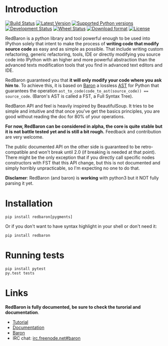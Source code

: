 Introduction
============

[![Build Status](https://travis-ci.org/Psycojoker/redbaron.svg?branch=master)](https://travis-ci.org/Psycojoker/redbaron) [![Latest Version](https://pypip.in/version/redbaron/badge.svg)](https://pypi.python.org/pypi/redbaron/) [![Supported Python versions](https://pypip.in/py_versions/redbaron/badge.svg)](https://pypi.python.org/pypi/redbaron/) [![Development Status](https://pypip.in/status/redbaron/badge.svg)](https://pypi.python.org/pypi/redbaron/) [![Wheel Status](https://pypip.in/wheel/redbaron/badge.svg)](https://pypi.python.org/pypi/redbaron/) [![Download format](https://pypip.in/format/redbaron/badge.svg)](https://pypi.python.org/pypi/redbaron/) [![License](https://pypip.in/license/redbaron/badge.svg)](https://pypi.python.org/pypi/redbaron/)

RedBaron is a python library and tool powerful enough to be used into IPython
solely that intent to make the process of **writing code that modify source
code** as easy and as simple as possible. That include writing custom
refactoring, generic refactoring, tools, IDE or directly modifying you source
code into IPython with an higher and more powerful abstraction than the
advanced texts modification tools that you find in advanced text editors and
IDE.

RedBaron guaranteed you that **it will only modify your code where you ask him
to**. To achieve this, it is based on [Baron](https://github.com/Psycojoker/baron)
a lossless [AST](https://en.wikipedia.org/wiki/Abstract_syntax_tree) for
Python that guarantees the operation <code>ast_to_code(code_to_ast(source_code)) == source_code</code>.
(Baron's AST is called a FST, a Full Syntax Tree).

RedBaron API and feel is heavily inspired by BeautifulSoup. It tries to be
simple and intuitive and that once you've get the basics principles, you are
good without reading the doc for 80% of your operations.

**For now, RedBaron can be considered in alpha, the core is quite stable but it
is not battle tested yet and is still a bit rough.** Feedback and contribution
are very welcome.

The public documented API on the other side is guaranteed to be
retro-compatible and won't break until 2.0 (if breaking is needed at that
point).
There might be the only exception that if you directly call specific nodes
constructors with FST that this API change, but this is not documented and
simply horribly unpracticable, so I'm expecting no one to do that.

**Disclamer**: RedBaron (and baron) is **working** with python3 but it NOT fully parsing it yet.

Installation
============

    pip install redbaron[pygments]

Or if you don't want to have syntax highlight in your shell or don't need it:

    pip install redbaron

Running tests
=============

    pip install pytest
    py.test tests

Links
=====

**RedBaron is fully documented, be sure to check the turorial and documentation**.

* [Tutorial](https://redbaron.readthedocs.org/en/latest/tuto.html)
* [Documentation](https://redbaron.readthedocs.org)
* [Baron](https://github.com/Psycojoker/baron)
* IRC chat: [irc.freenode.net#baron](https://webchat.freenode.net/?channels=%23baron)
